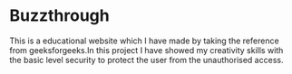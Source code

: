 # Buzzthrough
This is a educational website which I have made by taking the reference from geeksforgeeks.In this project I have showed my creativity skills with the basic level security to protect the user from the unauthorised access. 
